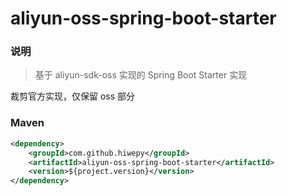 # aliyun-oss-spring-boot-starter


### 说明

 > 基于 aliyun-sdk-oss 实现的 Spring Boot Starter 实现

裁剪官方实现，仅保留 oss 部分

### Maven

``` xml
<dependency>
	<groupId>com.github.hiwepy</groupId>
	<artifactId>aliyun-oss-spring-boot-starter</artifactId>
	<version>${project.version}</version>
</dependency>
```
